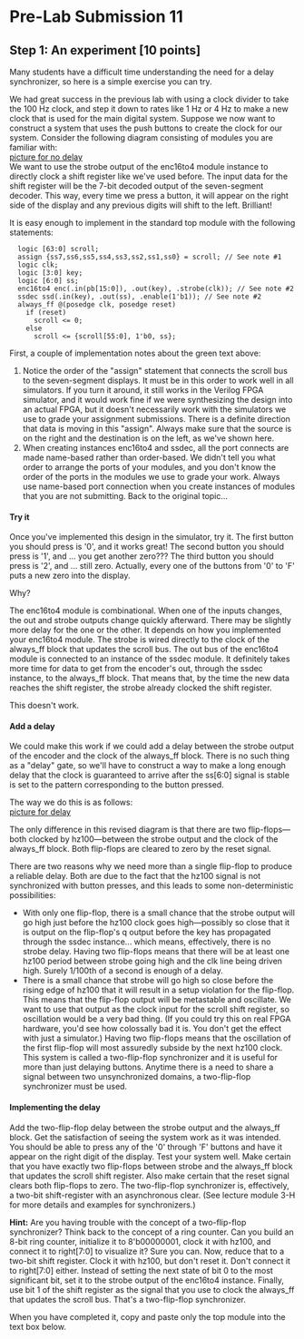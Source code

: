 # Pre-Lab Submission 11
## Step 1: An experiment [10 points]

Many students have a difficult time understanding the need for a delay synchronizer, so here is a simple exercise you can try.

We had great success in the previous lab with using a clock divider to take the 100 Hz clock, and step it down to rates like 1 Hz or 4 Hz to make a new clock that is used for the main digital system. Suppose we now want to construct a system that uses the push buttons to create the clock for our system. Consider the following diagram consisting of modules you are familiar with: <br />
[picture for no delay](nodelay.png) <br />
We want to use the strobe output of the enc16to4 module instance to directly clock a shift register like we've used before. The input data for the shift register will be the 7-bit decoded output of the seven-segment decoder. This way, every time we press a button, it will appear on the right side of the display and any previous digits will shift to the left. Brilliant!

It is easy enough to implement in the standard top module with the following statements:
```
  logic [63:0] scroll;
  assign {ss7,ss6,ss5,ss4,ss3,ss2,ss1,ss0} = scroll; // See note #1
  logic clk;
  logic [3:0] key;
  logic [6:0] ss;
  enc16to4 enc(.in(pb[15:0]), .out(key), .strobe(clk)); // See note #2
  ssdec ssd(.in(key), .out(ss), .enable(1'b1)); // See note #2
  always_ff @(posedge clk, posedge reset)
    if (reset)
      scroll <= 0;
    else
      scroll <= {scroll[55:0], 1'b0, ss};
```
First, a couple of implementation notes about the green text above:
1. Notice the order of the "assign" statement that connects the scroll bus to the seven-segment displays. It must be in this order to work well in all simulators. If you turn it around, it still works in the Verilog FPGA simulator, and it would work fine if we were synthesizing the design into an actual FPGA, but it doesn't necessarily work with the simulators we use to grade your assignment submissions. There is a definite direction that data is moving in this "assign". Always make sure that the source is on the right and the destination is on the left, as we've shown here.
2. When creating instances enc16to4 and ssdec, all the port connects are made name-based rather than order-based. We didn't tell you what order to arrange the ports of your modules, and you don't know the order of the ports in the modules we use to grade your work. Always use name-based port connection when you create instances of modules that you are not submitting.
Back to the original topic... <br />

#### **Try it**

Once you've implemented this design in the simulator, try it. The first button you should press is '0', and it works great! The second button you should press is '1', and ... you get another zero??? The third button you should press is '2', and ... still zero. Actually, every one of the buttons from '0' to 'F' puts a new zero into the display. <br />

Why? <br />

The enc16to4 module is combinational. When one of the inputs changes, the out and strobe outputs change quickly afterward. There may be slightly more delay for the one or the other. It depends on how you implemented your enc16to4 module. The strobe is wired directly to the clock of the always_ff block that updates the scroll bus. The out bus of the enc16to4 module is connected to an instance of the ssdec module. It definitely takes more time for data to get from the encoder's out, through the ssdec instance, to the always_ff block. That means that, by the time the new data reaches the shift register, the strobe already clocked the shift register. <br />

This doesn't work. <br />


#### **Add a delay**

We could make this work if we could add a delay between the strobe output of the encoder and the clock of the always_ff block. There is no such thing as a "delay" gate, so we'll have to construct a way to make a long enough delay that the clock is guaranteed to arrive after the ss[6:0] signal is stable is set to the pattern corresponding to the button pressed.

The way we do this is as follows: <br />
[picture for delay](delay.png)

The only difference in this revised diagram is that there are two flip-flops—both clocked by hz100—between the strobe output and the clock of the always_ff block. Both flip-flops are cleared to zero by the reset signal.

There are two reasons why we need more than a single flip-flop to produce a reliable delay. Both are due to the fact that the hz100 signal is not synchronized with button presses, and this leads to some non-deterministic possibilities:
- With only one flip-flop, there is a small chance that the strobe output will go high just before the hz100 clock goes high—possibly so close that it is output on the flip-flop's q output before the key has propagated through the ssdec instance... which means, effectively, there is no strobe delay. Having two flip-flops means that there will be at least one hz100 period between strobe going high and the clk line being driven high. Surely 1/100th of a second is enough of a delay.
- There is a small chance that strobe will go high so close before the rising edge of hz100 that it will result in a setup violation for the flip-flop. This means that the flip-flop output will be metastable and oscillate. We want to use that output as the clock input for the scroll shift register, so oscillation would be a very bad thing. (If you could try this on real FPGA hardware, you'd see how colossally bad it is. You don't get the effect with just a simulator.) Having two flip-flops means that the oscillation of the first flip-flop will most assuredly subside by the next hz100 clock.
This system is called a two-flip-flop synchronizer and it is useful for more than just delaying buttons. Anytime there is a need to share a signal between two unsynchronized domains, a two-flip-flop synchronizer must be used.
#### **Implementing the delay**

Add the two-flip-flop delay between the strobe output and the always_ff block. Get the satisfaction of seeing the system work as it was intended. You should be able to press any of the '0' through 'F' buttons and have it appear on the right digit of the display. Test your system well. Make certain that you have exactly two flip-flops between strobe and the always_ff block that updates the scroll shift register. Also make certain that the reset signal clears both flip-flops to zero. The two-flip-flop synchronizer is, effectively, a two-bit shift-register with an asynchronous clear. (See lecture module 3-H for more details and examples for synchronizers.)


**Hint:** Are you having trouble with the concept of a two-flip-flop synchronizer? Think back to the concept of a ring counter. Can you build an 8-bit ring counter, initialize it to 8'b00000001, clock it with hz100, and connect it to right[7:0] to visualize it? Sure you can.
Now, reduce that to a two-bit shift register. Clock it with hz100, but don't reset it. Don't connect it to right[7:0] either. Instead of setting the next state of bit 0 to the most significant bit, set it to the strobe output of the enc16to4 instance. Finally, use bit 1 of the shift register as the signal that you use to clock the always_ff that updates the scroll bus. That's a two-flip-flop synchronizer.



When you have completed it, copy and paste only the top module into the text box below.
